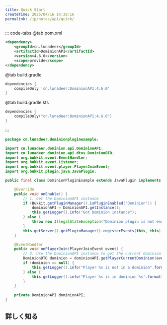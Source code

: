 ```yaml
---
title: Quick Start
createTime: 2025/04/16 14:38:16
permalink: /jp/notes/api/quick/
---
```


::: code-tabs
@tab pom.xml
```xml
<dependency>
    <groupId>cn.lunadeer</groupId>
    <artifactId>DominionAPI</artifactId>
    <version>4.6.0</version>
    <scope>provide</scope>
</dependency>
```

@tab build.gradle
```groovy
dependencies {
    compileOnly 'cn.lunadeer:DominionAPI:4.6.0'
}
```

@tab build.gradle.kts
```kotlin
dependencies {
    compileOnly("cn.lunadeer:DominionAPI:4.6.0")
}
```

:::

```java
package cn.lunadeer.dominionpluginexample;

import cn.lunadeer.dominion.api.DominionAPI;
import cn.lunadeer.dominion.api.dtos.DominionDTO;
import org.bukkit.event.EventHandler;
import org.bukkit.event.Listener;
import org.bukkit.event.player.PlayerJoinEvent;
import org.bukkit.plugin.java.JavaPlugin;

public final class DominionPluginExample extends JavaPlugin implements Listener {

    @Override
    public void onEnable() {
        // 1. Get the DominionAPI instance
        if (Bukkit.getPluginManager().isPluginEnabled("Dominion")) {
            dominionAPI = DominionAPI.getInstance();
            this.getLogger().info("Got Dominion instance");
        } else {
            throw new IllegalStateException("Dominion plugin is not enabled. Please ensure it is installed and enabled.");
        }
        this.getServer().getPluginManager().registerEvents(this, this);
    }

    @EventHandler
    public void onPlayerJoin(PlayerJoinEvent event) {
        // 2. Use the DominionAPI instance to get the current dominion of the player
        DominionDTO dominion = dominionAPI.getPlayerCurrentDominion(event.getPlayer());
        if (dominion == null) {
            this.getLogger().info("Player %s is not in a dominion".formatted(event.getPlayer().getName()));
        } else {
            this.getLogger().info("Player %s is in dominion %s".formatted(event.getPlayer().getName(), dominion.getName()));
        }
    }
    
    private DominionAPI dominionAPI;
}
```

## 詳しく知る

<LinkCard icon="twemoji:speaker-high-volume" title="リッスン"
description="Dominion 関連のイベントを制御したい場合"
href="/jp/notes/api/event/" />

<LinkCard icon="twemoji:satellite-antenna" title="使用"
description="Dominion のデータを直接操作したい場合"
href="/jp/notes/api/operate/" />